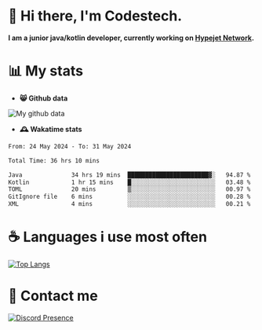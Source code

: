 # 👋 Hi there, I'm Codestech.
**I am a junior java/kotlin developer, currently working on [Hypejet Network](https://github.com/Hypejet).**

# 📊 My stats
- **😸 Github data**

![My github data](https://github-readme-stats.vercel.app/api?username=Codestech1&count_private=true&include_all_commits=true&theme=codeSTACKr)

- **🕰️ Wakatime stats**
<!--START_SECTION:waka-->

```txt
From: 24 May 2024 - To: 31 May 2024

Total Time: 36 hrs 10 mins

Java              34 hrs 19 mins  ███████████████████████▓░   94.87 %
Kotlin            1 hr 15 mins    █░░░░░░░░░░░░░░░░░░░░░░░░   03.48 %
TOML              20 mins         ▒░░░░░░░░░░░░░░░░░░░░░░░░   00.97 %
GitIgnore file    6 mins          ░░░░░░░░░░░░░░░░░░░░░░░░░   00.28 %
XML               4 mins          ░░░░░░░░░░░░░░░░░░░░░░░░░   00.21 %
```

<!--END_SECTION:waka-->

# ☕ Languages i use most often
[![Top Langs](https://github-readme-stats.vercel.app/api/top-langs/?username=Codestech1&layout=compact&langs_count=8&exclude_repo=window5000.github.io&theme=codeSTACKr)](https://github.com/anuraghazra/github-readme-stats)

# 💬 Contact me
[![Discord Presence](https://lanyard.cnrad.dev/api/650718742157852740)](https://discord.com/users/650718742157852740)
</br>
